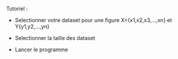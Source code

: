 
Tutoriel :

- Selectionner votre dataset pour une figure X={x1,x2,x3,...,xn} et Y{y1,y2,...,yn}

- Selectionner la taille des dataset

- Lancer le programme
